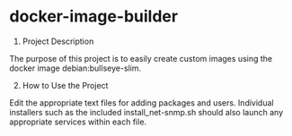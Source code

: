 # docker-image-builder



1. Project Description  
  
The purpose of this project is to easily create custom images using the docker image debian:bullseye-slim.  
  
2. How to Use the Project  
  
Edit the appropriate text files for adding packages and users.  Individual installers such as the included install_net-snmp.sh should also launch any appropriate services within each file.  
